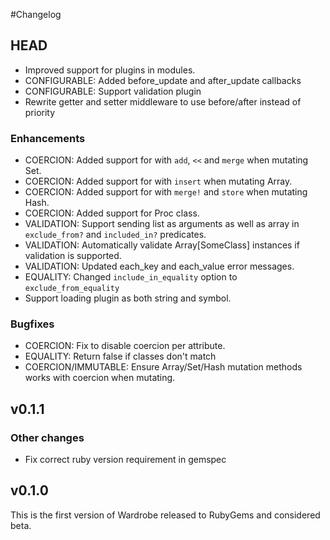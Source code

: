 #Changelog

## HEAD
* Improved support for plugins in modules.
* CONFIGURABLE: Added before_update and after_update callbacks
* CONFIGURABLE: Support validation plugin
* Rewrite getter and setter middleware to use before/after instead of priority

### Enhancements

* COERCION: Added support for with `add`, `<<` and `merge` when mutating Set.
* COERCION: Added support for with `insert` when mutating Array.
* COERCION: Added support for with `merge!` and `store` when mutating Hash.
* COERCION: Added support for Proc class.
* VALIDATION: Support sending list as arguments as well as array in
  `exclude_from?` and `included_in?` predicates.
* VALIDATION: Automatically validate Array[SomeClass] instances if validation
  is supported.
* VALIDATION: Updated each_key and each_value error messages.
* EQUALITY: Changed `include_in_equality` option to  `exclude_from_equality`
* Support loading plugin as both string and symbol.

### Bugfixes

* COERCION: Fix to disable coercion per attribute.
* EQUALITY: Return false if classes don't match
* COERCION/IMMUTABLE: Ensure Array/Set/Hash mutation methods works with coercion when mutating.

## v0.1.1

### Other changes

* Fix correct ruby version requirement in gemspec

## v0.1.0

This is the first version of Wardrobe released to RubyGems and considered beta.
